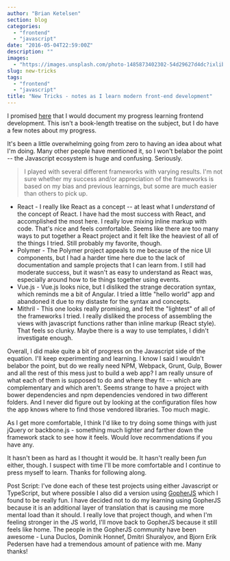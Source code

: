 ```yaml
---
author: "Brian Ketelsen"
section: blog
categories: 
  - "frontend"
  - "javascript"
date: "2016-05-04T22:59:00Z"
description: ""
images: 
  - "https://images.unsplash.com/photo-1485873402302-54d29627d4dc?ixlib=rb-0.3.5&q=80&fm=jpg&crop=entropy&cs=tinysrgb&w=1080&fit=max&s=92fef24305267cc33dca74cb14d58118"
slug: new-tricks
tags: 
  - "frontend"
  - "javascript"
title: "New Tricks - notes as I learn modern front-end development"
---
```



I promised [here](https://brianketelsen.com/opensource/) that I would document my progress learning frontend development.  This isn't a book-length treatise on the subject, but I do have a few notes about my progress.  

<!-- more -->

It's been a little overwhelming going from zero to having an idea about what I'm doing.  Many other people have mentioned it, so I won't belabor the point -- the Javascript ecosystem is huge and confusing.  Seriously.

> I played with several different frameworks with varying results.  I'm not sure whether my success and/or appreciation of the frameworks is based on my bias and previous learnings, but some are much easier than others to pick up.

* React - I really like React as a concept -- at least what I _understand_ of the concept of React.  I have had the most success with React, and accomplished the most here. I really love mixing inline markup with code.  That's nice and feels comfortable.  Seems like there are too many ways to put together a React project and it felt like the heaviest of all of the things I tried.  Still probably my favorite, though.
* Polymer - The Polymer project appeals to me because of the nice UI components, but I had a harder time here due to the lack of documentation and sample projects that I can learn from.  I still had moderate success, but it wasn't as easy to understand as React was, especially around how to tie things together using events.
* Vue.js - Vue.js looks nice, but I disliked the strange decoration syntax, which reminds me a bit of Angular.  I tried a little "hello world" app and abandoned it due to my distaste for the syntax and concepts.
* Mithril - This one looks really promising, and felt the "lightest" of all of the frameworks I tried.  I really disliked the process of assembling the views with javascript functions rather than inline markup (React style).  That feels so clunky. Maybe there is a way to use templates, I didn't investigate enough.

Overall, I did make quite a bit of progress on the Javascript side of the equation.  I'll keep experimenting and learning.  I know I said I wouldn't belabor the point, but do we really need NPM, Webpack, Grunt, Gulp, Bower and all the rest of this mess just to build a web app?  I am really unsure of what each of them is supposed to do and where they fit -- which are complementary and which aren't.  Seems strange to have a project with bower dependencies and npm dependencies vendored in two different folders.  And I never did figure out by looking at the configuration files how the app knows where to find those vendored libraries.  Too much magic.

As I get more comfortable, I think I'd like to try doing some things with just jQuery or backbone.js - something much lighter and farther down the framework stack to see how it feels.  Would love recommendations if you have any.  

It hasn't been as hard as I thought it would be.  It hasn't really been *fun* either, though.  I suspect with time I'll be more comfortable and I continue to press myself to learn.  Thanks for following along.

Post Script:
I've done each of these test projects using either Javascript or TypeScript, but where possible I also did a version using [GopherJS](http://www.gopherjs.org) which I found to be really fun.  I have decided not to do my learning using GopherJS because it is an additional layer of translation that is causing me more mental load than it should.  I really love that project though, and when I'm feeling stronger in the JS world, I'll move back to GopherJS because it still feels like home.  The people in the GopherJS community have been awesome - Luna Duclos, Dominik Honnef, Dmitri Shuralyov, and Bjorn Erik Pedersen have had a tremendous amount of patience with me.  Many thanks!
